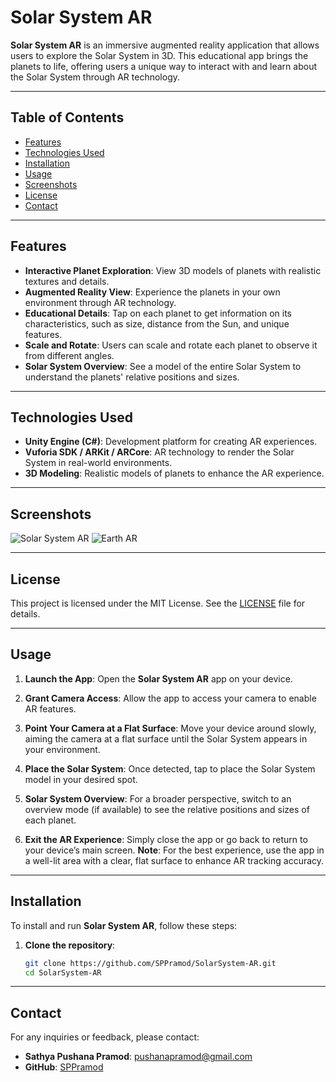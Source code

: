 # Solar System AR

**Solar System AR** is an immersive augmented reality application that allows users to explore the Solar System in 3D. This educational app brings the planets to life, offering users a unique way to interact with and learn about the Solar System through AR technology.

---

## Table of Contents
- [Features](#features)
- [Technologies Used](#technologies-used)
- [Installation](#installation)
- [Usage](#usage)
- [Screenshots](#screenshots)
- [License](#license)
- [Contact](#contact)

---

## Features

- **Interactive Planet Exploration**: View 3D models of planets with realistic textures and details.
- **Augmented Reality View**: Experience the planets in your own environment through AR technology.
- **Educational Details**: Tap on each planet to get information on its characteristics, such as size, distance from the Sun, and unique features.
- **Scale and Rotate**: Users can scale and rotate each planet to observe it from different angles.
- **Solar System Overview**: See a model of the entire Solar System to understand the planets' relative positions and sizes.

---

## Technologies Used

- **Unity Engine (C#)**: Development platform for creating AR experiences.
- **Vuforia SDK / ARKit / ARCore**: AR technology to render the Solar System in real-world environments.
- **3D Modeling**: Realistic models of planets to enhance the AR experience.
  
---

## Screenshots

![Solar System AR](https://github.com/SPPramod/SolarSystem-AR/blob/ce9b94e957e0a48c23aa04bd131edb6172503edd/SolarSystemsAR.jpeg)
![Earth AR](https://github.com/SPPramod/SolarSystem-AR/blob/8153a8d1691a9f23cd03b02e701f0286a3df0edc/EarthAR.jpeg)

---

## License

This project is licensed under the MIT License. See the [LICENSE](LICENSE) file for details.

---

## Usage

1. **Launch the App**: Open the **Solar System AR** app on your device.
   
2. **Grant Camera Access**: Allow the app to access your camera to enable AR features.

3. **Point Your Camera at a Flat Surface**: Move your device around slowly, aiming the camera at a flat surface until the Solar System appears in your environment.

4. **Place the Solar System**: Once detected, tap to place the Solar System model in your desired spot.

5. **Solar System Overview**: For a broader perspective, switch to an overview mode (if available) to see the relative positions and sizes of each planet.

6. **Exit the AR Experience**: Simply close the app or go back to return to your device’s main screen.
**Note**: For the best experience, use the app in a well-lit area with a clear, flat surface to enhance AR tracking accuracy.

---

## Installation

To install and run **Solar System AR**, follow these steps:

1. **Clone the repository**:
   ```bash
   git clone https://github.com/SPPramod/SolarSystem-AR.git
   cd SolarSystem-AR

---

## Contact

For any inquiries or feedback, please contact:

- **Sathya Pushana Pramod**: [pushanapramod@gmail.com](mailto:pushanapramod@gmail.com)
- **GitHub**: [SPPramod](https://github.com/SPPramod)

